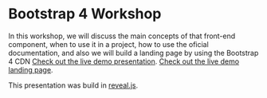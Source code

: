 # Bootstrap 4 Workshop

In this workshop, we will discuss the main concepts of that front-end component, when to use it in a project, how to use the oficial documentation, and also we will build a landing page by using the Bootstrap 4 CDN
[Check out the live demo presentation](https://revealjs.com/).
[Check out the live demo landing page](https://revealjs.com/).

This presentation was build in [reveal.js](https://revealjs.com/).

